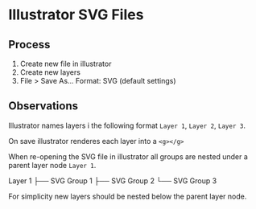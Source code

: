 # Illustrator SVG Files

## Process

1. Create new file in illustrator
2. Create new layers
3. File > Save As... Format: SVG (default settings)

## Observations

Illustrator names layers i the following format `Layer 1`, `Layer 2`, `Layer 3`.

On save illustrator renderes each layer into a `<g></g>`

When re-opening the SVG file in illustrator all groups are nested under a parent layer node `Layer 1`.

Layer 1
├── SVG Group 1
├── SVG Group 2
└── SVG Group 3

For simplicity new layers should be nested below the parent layer node.
